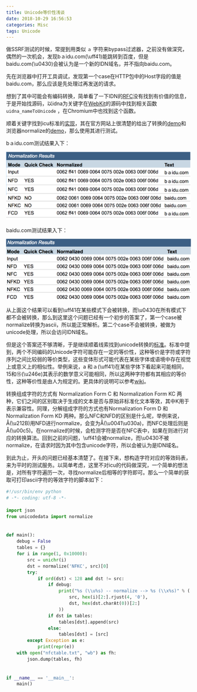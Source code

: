 ```yaml
---
title: Unicode等价性浅谈
date: 2018-10-29 16:56:53
categories: Misc
tags: Unicode
---
```


做SSRF测试的时候，常提到用类似 `ａ` 字符来bypass过滤器，之前没有做深究，偶然的一次机会，发现bａidu.com(\uff41)能跳转到百度，但是bаidu.com(\u0430)会被认为是一个新的IDN域名，并不指向baidu.com。

<!--more-->

先在浏览器中打开工具调试，发现第一个case在HTTP包中的Host字段的值是baidu.com，那么应该是先处理过再发送的请求。

想到了其中可能会有编码转换，简单看了一下IDN的[RFC](http://www.ietf.org/rfc/rfc3490.txt)没有找到有价值的信息，于是开始找源码，以idna为关键字在[WebKit](https://github.com/WebKit/webkit)的源码中找到相关函数 `uidna_nameToUnicode` ，在Chromium中也找到这个函数。

顺着关键字找到icu标准的[实现](https://github.com/unicode-org/icu)，其在官方网站上很清楚的给出了转换的[demo](http://demo.icu-project.org/icu-bin/idnbrowser)和浏览器normalize的[demo](http://demo.icu-project.org/icu-bin/nbrowser)，那么使用其进行测试。

bａidu.com测试结果入下：

![bａidu.com测试结果](/images/nor1.png)

bаidu.com测试结果入下：

![bаidu.com测试结果](/images/nor2.png)

从上面这个结果可以看到\uff41在某些模式下会被转换，而\u0430在所有模式下都不会被转换，那么到这里这个问题已经有一个初步的答案了，第一个case被normalize转换为ascii，所以能正常解析。第二个case不会被转换，被做为unicode处理，所以会访问IDN域名。

但是这个答案还不够清晰，于是继续顺着线索找到unicode转换的[标准](http://www.unicode.org/reports/tr15/)。标准中提到，两个不同编码的Unicode字符可能存在一定的等价性，这种等价是字符或字符序列之间比较弱的等价类型，这些变体形式可能代表在某些字体或语境中存在视觉上或意义上的相似性。举例来说，a 和ａ(\uff41)在某些字体下看起来可能相同，15和⑮(\u246e)其表示的数学意义可能相同，所以这两种字符都有其相应的等价性，这种等价性是由人为规定的。更具体的说明可以参考[wiki](https://en.wikipedia.org/wiki/Unicode_equivalence)。

转换组成字符的方式有 Normalization Form C 和 Normalization Form KC 两种，它们之间的区别取决于生成的文本是否与原始非标准化文本等效，其中K用于表示兼容性。同理，分解组成字符的方式也有Normalization Form D 和 Normalization Form KD 两种。那么NFC和NFD的区别是什么呢，举例来说，Å(\u212B)用NFD进行normalize，会变为Å(\u0041\u030a)，而NFC处理后则是Å(\u00c5)。在normalize的时候，会检测字符是否在NFC表中，如果在则进行对应的转换算法。回到之前的问题，\uff41会被normalize，而\u0430不被normalize，在请求时因为其中包含unicode字符，所以会被认为是IDN域名。

到此为止，开头的问题已经基本清楚了。在接下来，想构造字符对应的等效码表，来为平时的测试服务。以简单考虑，这里不对icu的代码做深究，一个简单的想法是，对所有字符遍历一次，寻找normalize后相等的字符即可。那么一个简单的获取可打印ascii字符的等效字符的脚本如下：

```python
#!/usr/bin/env python
# -*- coding: utf-8 -*-

import json
from unicodedata import normalize


def main():
    debug = False
    tables = {}
    for i in range(1, 0x10000):
        src = unichr(i)
        dst = normalize('NFKC', src)[0]
        try:
            if ord(dst) < 128 and dst != src:
                if debug:
                    print("%s (\\u%s) -- normalize --> %s (\\x%s)" % (
                        src, hex(i)[2:].rjust(4, '0'),
                        dst, hex(dst.charAt(0))[2:]
                    ))
                if dst in tables:
                    tables[dst].append(src)
                else:
                    tables[dst] = [src]
        except Exception as e:
            print(repr(e))
    with open("nfctable.txt", "wb") as fh:
        json.dump(tables, fh)


if __name__ == '__main__':
    main()
```
